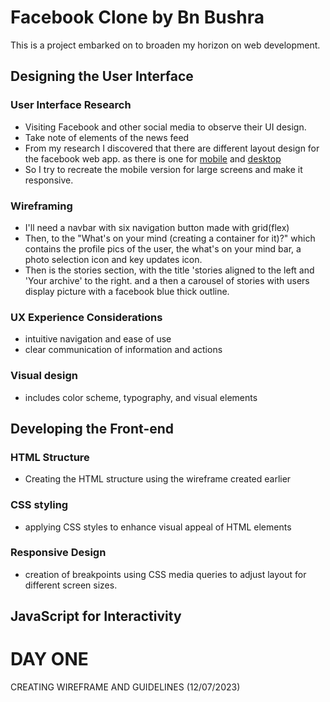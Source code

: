# Facebook Clone by Bn Bushra

This is a project embarked on to broaden my horizon on web development.

## Designing the User Interface

### User Interface Research

- Visiting Facebook and other social media to observe their UI design.
- Take note of elements of the news feed
- From my research I discovered that there are different layout design for the
  facebook web app. as there is one for [mobile](https://m.facebook.com) and
  [desktop](https://web.facebook.com)
- So I try to recreate the mobile version for large screens and make it
  responsive.

### Wireframing

- I'll need a navbar with six navigation button made with grid(flex)
- Then, to the "What's on your mind (creating a container for it)?" which
  contains the profile pics of the user, the what's on your mind bar, a photo
  selection icon and key updates icon.
- Then is the stories section, with the title 'stories aligned to the left and
  'Your archive' to the right. and a then a carousel of stories with users
  display picture with a facebook blue thick outline.

### UX Experience Considerations

- intuitive navigation and ease of use
- clear communication of information and actions

### Visual design

- includes color scheme, typography, and visual elements

## Developing the Front-end

### HTML Structure

- Creating the HTML structure using the wireframe created earlier

### CSS styling

- applying CSS styles to enhance visual appeal of HTML elements

### Responsive Design

- creation of breakpoints using CSS media queries to adjust layout for different
  screen sizes.

## JavaScript for Interactivity

# DAY ONE

CREATING WIREFRAME AND GUIDELINES (12/07/2023)
